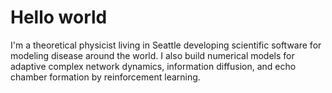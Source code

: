 # Hello world

I'm a theoretical physicist living in Seattle developing scientific software for modeling disease around the world. I also build numerical models for adaptive complex network dynamics, information diffusion, and echo chamber formation by reinforcement learning.
